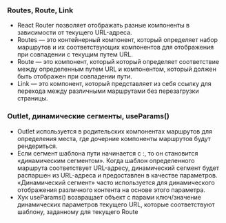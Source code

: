 ### Routes, Route, Link

- React Router позволяет отображать разные компоненты в зависимости от текущего URL-адреса.
- Routes — это контейнерный компонент, который определяет набор маршрутов и их соответствующих компонентов для отображения при совпадении с текущим путем URL.
- Route — это компонент, который который определяет соответствие между определенным путем URL и компонентом, который должен быть отображен при совпадении пути.
- Link — это компонент, который представляет из себя ссылку для перехода между различными маршрутами без перезагрузки страницы.

### Outlet, динамические сегменты, useParams()

- Outlet используется в родительских компонентах маршрутов для определения места, где дочерние компоненты маршрутов будут рендериться.
- Если сегмент шаблона пути начинается с :, то он становится «динамическим сегментом». Когда шаблон определенного маршрута соответствует URL-адресу, динамический сегмент будет распаршен из URL-адреса и предоставлен в качестве параметров. «Динамический сегмент» часто используется для динамического отображения различного контента на основе этого параметра.
- Хук useParams() возвращает объект с парами ключ/значение динамических параметров текущего URL, которые соответствуют шаблону, заданному для текущего Route

